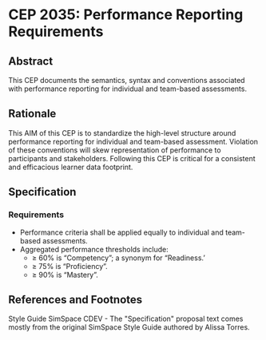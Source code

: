 # CEP 2035: Performance Reporting Requirements

 
## Abstract

This CEP documents the semantics, syntax and conventions associated with performance reporting for individual and team-based assessments. 

## Rationale

This AIM of this CEP is to standardize the high-level structure around performance reporting for individual and team-based assessment. Violation of these conventions will skew representation of performance to participants and stakeholders. Following this CEP is critical for a consistent and efficacious learner data footprint.  

## Specification

### Requirements

*  Performance criteria shall be applied equally to individual and team-based assessments. 
*  Aggregated performance thresholds include:
    *  ≥ 60% is “Competency”; a synonym for “Readiness.’
    *  ≥ 75% is “Proficiency”.
    *  ≥ 90% is “Mastery”.


## References and Footnotes

Style Guide SimSpace CDEV - The "Specification" proposal text comes mostly from the original SimSpace Style Guide authored by Alissa Torres.
